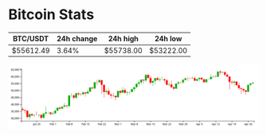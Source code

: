 # Bitcoin Stats

BTC/USDT|24h change|24h high|24h low|
|---|---|---|---|
|$55612.49|3.64%|$55738.00|$53222.00|

<img src="./chart.svg">
